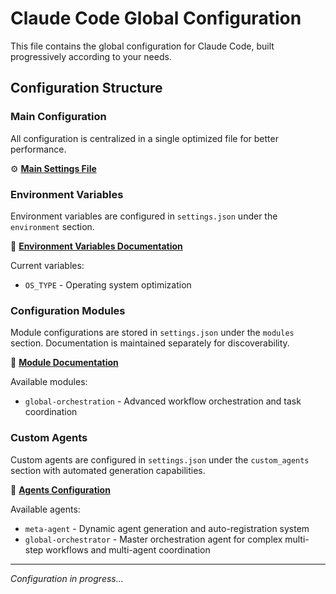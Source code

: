 # Claude Code Global Configuration

This file contains the global configuration for Claude Code, built progressively according to your needs.

## Configuration Structure

### Main Configuration

All configuration is centralized in a single optimized file for better performance.

⚙️ **[Main Settings File](.claude/settings.json)**

### Environment Variables

Environment variables are configured in `settings.json` under the `environment` section.

📄 **[Environment Variables Documentation](.claude/contexts/env_vars.md)**

Current variables:
- `OS_TYPE` - Operating system optimization

### Configuration Modules

Module configurations are stored in `settings.json` under the `modules` section. Documentation is maintained separately for discoverability.

📁 **[Module Documentation](.claude/contexts/modules/)**

Available modules:
- `global-orchestration` - Advanced workflow orchestration and task coordination

### Custom Agents

Custom agents are configured in `settings.json` under the `custom_agents` section with automated generation capabilities.

🤖 **[Agents Configuration](.claude/contexts/agents.md)**

Available agents:
- `meta-agent` - Dynamic agent generation and auto-registration system
- `global-orchestrator` - Master orchestration agent for complex multi-step workflows and multi-agent coordination

---

*Configuration in progress...*